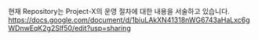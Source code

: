 현재 Repository는 Project-X의 운영 절차에 대한 내용을 서술하고 있습니다. 
https://docs.google.com/document/d/1biuLAkXN41318nWG6743aHaLxc6gWDnwEqK2g2Slf50/edit?usp=sharing